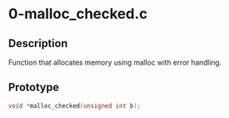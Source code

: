 # 0-malloc_checked.c

## Description
Function that allocates memory using malloc with error handling.

## Prototype
```c
void *malloc_checked(unsigned int b);

